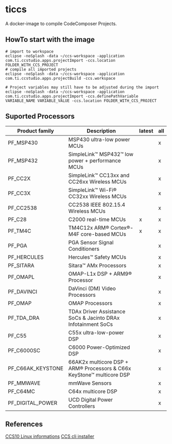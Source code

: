 # ticcs

A docker-image to compile CodeComposer Projects.

## HowTo start with the image

```
# import to workspace
eclipse -noSplash -data ~/ccs-workspace -application com.ti.ccstudio.apps.projectImport -ccs.location FOLDER_WITH_CCS_PROJECT
# compile all imported projects
eclipse -noSplash -data ~/ccs-workspace -application com.ti.ccstudio.apps.projectBuild -ccs.workspace     

# Project variables may still have to be adjusted during the import
eclipse -noSplash -data ~/ccs-workspace -application com.ti.ccstudio.apps.projectImport -ccs.definePathVariable VARIABLE_NAME VARIABLE_VALUE -ccs.location FOLDER_WITH_CCS_PROJECT
```


## Suported Processors

| Product family    | Description                                                           | latest | all |
|-------------------|-----------------------------------------------------------------------|--------|-----|
| PF_MSP430         | MSP430 ultra-low power MCUs                                           |        |  x  |
| PF_MSP432         | SimpleLink™ MSP432™ low power + performance MCUs                      |        | x   |
| PF_CC2X           | SimpleLink™ CC13xx and CC26xx Wireless MCUs                           |        | x   |
| PF_CC3X           | SimpleLink™ Wi-Fi® CC32xx Wireless MCUs                               |        | x   |
| PF_CC2538         | CC2538 IEEE 802.15.4 Wireless MCUs                                    |        | x   |
| PF_C28            | C2000 real-time MCUs                                                  | x      | x   |
| PF_TM4C           | TM4C12x ARM® Cortex®-M4F core-based MCUs                              | x      | x   |
| PF_PGA            | PGA Sensor Signal Conditioners                                        |        | x   |
| PF_HERCULES       | Hercules™ Safety MCUs                                                 |        | x   |
| PF_SITARA         | Sitara™ AMx Processors                                                |        | x   |
| PF_OMAPL          | OMAP-L1x DSP + ARM9® Processor                                        |        | x   |
| PF_DAVINCI        | DaVinci (DM) Video Processors                                         |        | x   |
| PF_OMAP           | OMAP Processors                                                       |        | x   |
| PF_TDA_DRA        | TDAx Driver Assistance SoCs & Jacinto DRAx Infotainment SoCs          |        | x   |
| PF_C55            | C55x ultra-low-power DSP                                              |        | x   |
| PF_C6000SC        | C6000 Power-Optimized DSP                                             |        | x   |
| PF_C66AK_KEYSTONE | 66AK2x multicore DSP + ARM® Processors & C66x KeyStone™ multicore DSP |        | x   |
| PF_MMWAVE         | mmWave Sensors                                                        |        | x   |
| PF_C64MC          | C64x multicore DSP                                                    |        | x   |
| PF_DIGITAL_POWER  | UCD Digital Power Controllers                                         |        | x   |


## References

[CCS10 Linux informations](https://software-dl.ti.com/ccs/esd/documents/ccsv10_linux_host_support.html)
[CCS cli installer](https://software-dl.ti.com/ccs/esd/documents/ccs_installer-cli.html)
